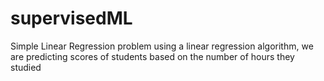 # supervisedML
Simple Linear Regression problem
using a linear regression algorithm, we are predicting scores of students based on the number of hours they studied

